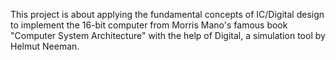 This project is about applying the fundamental concepts of IC/Digital design to implement the 16-bit computer from Morris Mano's famous book "Computer System Architecture" with the help of Digital, a simulation tool by Helmut Neeman.
